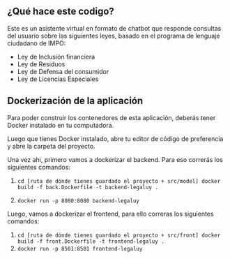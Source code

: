 ## ¿Qué hace este codigo? 

Este es un asistente virtual en formato de chatbot que responde consultas del usuario sobre las siguientes leyes, basado en el programa de lenguaje ciudadano de IMPO: 

* Ley de Inclusión financiera
* Ley de Residuos
* Ley de Defensa del consumidor
* Ley de Licencias Especiales

## Dockerización de la aplicación 

Para poder construir los contenedores de esta aplicación, deberás tener Docker instalado en tu computadora. 

Luego que tienes Docker instalado, abre tu editor de código de preferencia y abre la carpeta del proyecto. 

Una vez ahi, primero vamos a dockerizar el backend. Para eso correrás los siguientes comandos: 

1. `cd [ruta de dónde tienes guardado el proyecto + src/model] docker build -f back.Dockerfile -t backend-legaluy .`

2. `docker run -p 8080:8080 backend-legaluy`

Luego, vamos a dockerizar el frontend, para ello correras los siguientes comandos: 

1. `cd [ruta de dónde tienes guardado el proyecto + src/front] docker build -f front.Dockerfile -t frontend-legaluy .`
2. `docker run -p 8501:8501 frontend-legaluy`
